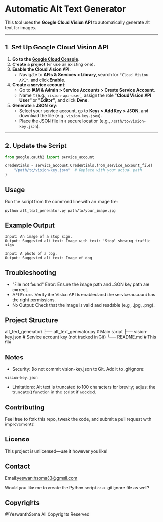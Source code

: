 # Automatic Alt Text Generator

This tool uses the **Google Cloud Vision API** to automatically generate alt text for images.

---

## 1. Set Up Google Cloud Vision API
1. **Go to the [Google Cloud Console](https://console.cloud.google.com/).**
2. **Create a project** (or use an existing one).
3. **Enable the Cloud Vision API**:
   - Navigate to **APIs & Services > Library**, search for `"Cloud Vision API"`, and click **Enable**.
4. **Create a service account**:
   - Go to **IAM & Admin > Service Accounts > Create Service Account**.
   - Name it (e.g., `vision-api-user`), assign the role **"Cloud Vision API User"** or **"Editor"**, and click **Done**.
5. **Generate a JSON key**:
   - Select your service account, go to **Keys > Add Key > JSON**, and download the file (e.g., `vision-key.json`).
   - Place the JSON file in a secure location (e.g., `/path/to/vision-key.json`).


---

## 2. Update the Script



```python
from google.oauth2 import service_account

credentials = service_account.Credentials.from_service_account_file(
    "/path/to/vision-key.json"  # Replace with your actual path
)
```
## Usage

Run the script from the command line with an image file:
```
python alt_text_generator.py path/to/your_image.jpg
```
## Example Output

```
Input: An image of a stop sign.
Output: Suggested alt text: Image with text: 'Stop' showing traffic sign

Input: A photo of a dog.
Output: Suggested alt text: Image of dog
```
## Troubleshooting

- "File not found" Error: Ensure the image path and JSON key path are correct.
- API Errors: Verify the Vision API is enabled and the service account has the right permissions.
- No Output: Check that the image is valid and readable (e.g., .jpg, .png).

## Project Structure

alt_text_generator/
├── alt_text_generator.py  # Main script
├── vision-key.json        # Service account key (not tracked in Git)
└── README.md              # This file

## Notes

- Security: Do not commit vision-key.json to Git. Add it to .gitignore:


```
vision-key.json
```
- Limitations: Alt text is truncated to 100 characters for brevity; adjust the truncate() function in the script if needed.


## Contributing

Feel free to fork this repo, tweak the code, and submit a pull request with improvements!
## License

This project is unlicensed—use it however you like!
## Contact

Email:yeswanthsoma83@gmail.com

Would you like me to create the Python script or a .gitignore file as well?

## Copyrights

@YeswanthSoma All Copyrights Reserved
